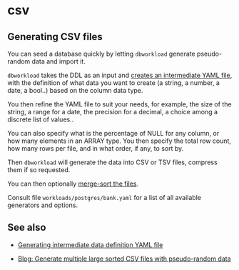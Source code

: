 # csv

## Generating CSV files

You can seed a database quickly by letting `dbworkload` generate pseudo-random data and import it.

`dbworkload` takes the DDL as an input and [creates an intermediate YAML file](yaml.md), with the definition of what data you want to create (a string, a number, a date, a bool..) based on the column data type.

You then refine the YAML file to suit your needs, for example, the size of the string, a range for a date, the precision for a decimal, a choice among a discrete list of values..

You can also specify what is the percentage of NULL for any column, or how many elements in an ARRAY type.
You then specify the total row count, how many rows per file, and in what order, if any, to sort by.

Then `dbworkload` will generate the data into CSV or TSV files, compress them if so requested.

You can then optionally [merge-sort the files](merge_csvs.md).

Consult file `workloads/postgres/bank.yaml` for a list of all available generators and options.

## See also

- [Generating intermediate data definition YAML file](yaml.md)

- <a href="https://dev.to/cockroachlabs/generate-multiple-large-sorted-csv-files-with-pseudo-random-data-1jo4" target="_blank">Blog: Generate multiple large sorted CSV files with pseudo-random data</a>
